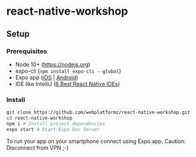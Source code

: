 # react-native-workshop
## Setup
### Prerequisites
* Node 10+ (https://nodejs.org)
* expo-cli (`npm install expo-cli --global`)
* Expo app ([iOS](https://itunes.apple.com/app/apple-store/id982107779) | [Android](https://play.google.com/store/apps/details?id=host.exp.exponent&referrer=www))
* IDE like IntelliJ ([6 Best React Native IDEs](https://www.slant.co/topics/5864/~react-native-ide))

### Install
```sh
git clone https://github.com/webplatformz/react-native-workshop.git
cd react-native-workshop
npm i # Install project dependencies
expo start # Start Expo Dev Server
```
To run your app on your smartphone connect using Expo app. Caution: Disconnect from VPN ;-)
